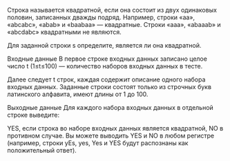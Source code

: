 Строка называется квадратной, если она состоит из двух одинаковых половин, записанных дважды подряд. Например, строки «aa», «abcabc», «abab» и «baabaa» — квадратные. Строки «aaa», «abaaab» и «abcdabc» квадратными не являются.

Для заданной строки s определите, является ли она квадратной.

Входные данные
В первое строке входных данных записано целое число t (1≤t≤100) — количество наборов входных данных в тесте.

Далее следует t строк, каждая содержит описание одного набора входных данных. Заданные строки состоят только из строчных букв латинского алфавита, имеют длины от 1 до 100.

Выходные данные
Для каждого набора входных данных в отдельной строке выведите:

YES, если строка во наборе входных данных является квадратной,
NO в противном случае.
Вы можете выводить YES и NO в любом регистре (например, строки yEs, yes, Yes и YES будут распознаны как положительный ответ).